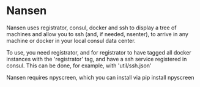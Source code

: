 # Nansen

Nansen uses registrator, consul, docker and ssh to display a tree of machines and allow you to ssh (and, if needed, nsenter), to arrive in any machine or docker in your local consul data center. 

To use, you need registrator, and for registrator to have tagged all docker instances with the 'registrator' tag, and have a ssh service registered in consul. This can be done, for example, with 'util/ssh.json'

Nansen requires npyscreen, which you can install via pip install npyscreen

